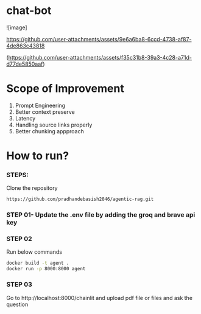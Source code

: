 # chat-bot


![image]

https://github.com/user-attachments/assets/9e6a6ba8-6ccd-4738-af87-4de863c43818

(https://github.com/user-attachments/assets/f35c31b8-39a3-4c28-a71d-d77de5850aaf)



# Scope of Improvement
1. Prompt Engineering 
2. Better context preserve
3. Latency
4. Handling source links properly
5. Better chunking appproach



# How to run?
### STEPS:

Clone the repository

```bash
https://github.com/pradhandebasish2046/agentic-rag.git
```
### STEP 01- Update the .env file by adding the groq and brave api key
### STEP 02
Run below commands
```bash
docker build -t agent .
docker run -p 8000:8000 agent
```
### STEP 03
Go to http://localhost:8000/chainlit and upload pdf file or files and ask the question
